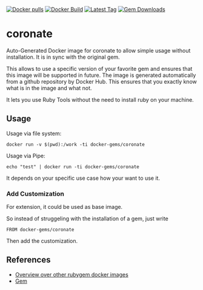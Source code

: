 [![Docker pulls](https://img.shields.io/docker/pulls/rubygem/coronate.svg)](https://hub.docker.com/r/rubygem/coronate/)
[![Docker Build](https://img.shields.io/docker/automated/rubygem/coronate.svg)](https://hub.docker.com/r/rubygem/coronate/)
[![Latest Tag](https://img.shields.io/github/tag/docker-rubygem/coronate.svg)](https://hub.docker.com/r/rubygem/coronate/)
[![Gem Downloads](https://img.shields.io/gem/dt/coronate.svg)](https://rubygems.org/gems/coronate/)
# coronate

Auto-Generated Docker image for coronate to allow simple usage without installation.
It is in sync with the original gem.

This allows to use a specific version of your favorite gem and ensures that this image will be supported in future.
The image is generated automatically from a github repository by Docker Hub.
This ensures that you exactly know what is in the image and what not.

It lets you use Ruby Tools without the need to install ruby on your machine.

## Usage

Usage via file system:

`docker run -v $(pwd):/work -ti docker-gems/coronate`

Usage via Pipe:

`echo "test" | docker run -ti docker-gems/coronate`

It depends on your specific use case how your want to use it.

### Add Customization

For extension, it could be used as base image.

So instead of struggeling with the installation of a gem, just write

`FROM docker-gems/coronate`

Then add the customization.

## References

 - [Overview over other rubygem docker images](https://github.com/thinkbot/docker-rubygem)
 - [Gem](https://rubygems.org/gems/coronate/)
